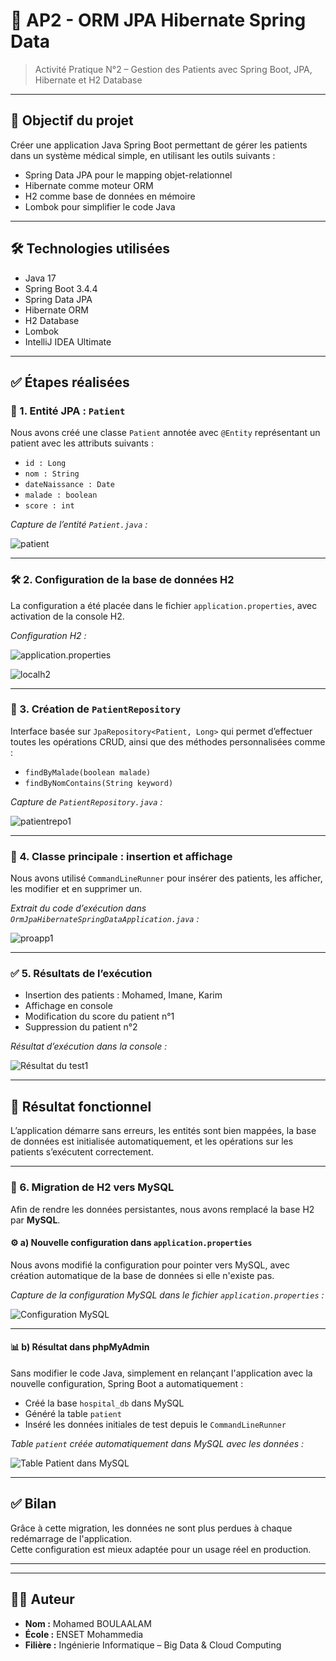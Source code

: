 # 🏥 AP2 - ORM JPA Hibernate Spring Data

> Activité Pratique N°2 – Gestion des Patients avec Spring Boot, JPA, Hibernate et H2 Database

---

## 📌 Objectif du projet

Créer une application Java Spring Boot permettant de gérer les patients dans un système médical simple, en utilisant les outils suivants :

- Spring Data JPA pour le mapping objet-relationnel
- Hibernate comme moteur ORM
- H2 comme base de données en mémoire
- Lombok pour simplifier le code Java

---

## 🛠️ Technologies utilisées

- Java 17
- Spring Boot 3.4.4
- Spring Data JPA
- Hibernate ORM
- H2 Database
- Lombok
- IntelliJ IDEA Ultimate

---

## ✅ Étapes réalisées

### 🧱 1. Entité JPA : `Patient`

Nous avons créé une classe `Patient` annotée avec `@Entity` représentant un patient avec les attributs suivants :

- `id : Long`
- `nom : String`
- `dateNaissance : Date`
- `malade : boolean`
- `score : int`

*Capture de l’entité `Patient.java` :*

![patient](Screens/patient.png)

---

### 🛠️ 2. Configuration de la base de données H2

La configuration a été placée dans le fichier `application.properties`, avec activation de la console H2.

*Configuration H2 :*

![application.properties](Screens/propapp1.png)

![localh2](Screens/localh2.png)

---

### 📂 3. Création de `PatientRepository`

Interface basée sur `JpaRepository<Patient, Long>` qui permet d’effectuer toutes les opérations CRUD, ainsi que des méthodes personnalisées comme :

- `findByMalade(boolean malade)`
- `findByNomContains(String keyword)`

*Capture de `PatientRepository.java` :*

![patientrepo1](Screens/patientrepo1.png)

---

### 🚀 4. Classe principale : insertion et affichage

Nous avons utilisé `CommandLineRunner` pour insérer des patients, les afficher, les modifier et en supprimer un.

*Extrait du code d’exécution dans `OrmJpaHibernateSpringDataApplication.java` :*

![proapp1](Screens/test1.png)

---

### ✅ 5. Résultats de l’exécution

- Insertion des patients : Mohamed, Imane, Karim
- Affichage en console
- Modification du score du patient n°1
- Suppression du patient n°2

*Résultat d’exécution dans la console :*

![Résultat du test1](Screens/restest1.png)


---

## 🧪 Résultat fonctionnel

L’application démarre sans erreurs, les entités sont bien mappées, la base de données est initialisée automatiquement, et les opérations sur les patients s’exécutent correctement.

---

### 🔁 6. Migration de H2 vers MySQL

Afin de rendre les données persistantes, nous avons remplacé la base H2 par **MySQL**.

#### ⚙️ a) Nouvelle configuration dans `application.properties`

Nous avons modifié la configuration pour pointer vers MySQL, avec création automatique de la base de données si elle n'existe pas.

*Capture de la configuration MySQL dans le fichier `application.properties` :*

![Configuration MySQL](Screens/propapp2.png)

---

#### 📊 b) Résultat dans phpMyAdmin

Sans modifier le code Java, simplement en relançant l'application avec la nouvelle configuration, Spring Boot a automatiquement :

- Créé la base `hospital_db` dans MySQL
- Généré la table `patient`
- Inséré les données initiales de test depuis le `CommandLineRunner`

*Table `patient` créée automatiquement dans MySQL avec les données :*

![Table Patient dans MySQL](Screens/mysql.png)

---

## ✅ Bilan

Grâce à cette migration, les données ne sont plus perdues à chaque redémarrage de l'application.  
Cette configuration est mieux adaptée pour un usage réel en production.

---



---

## 🧑‍💻 Auteur
- **Nom :** Mohamed BOULAALAM 
- **École :** ENSET Mohammedia
- **Filière :** Ingénierie Informatique – Big Data & Cloud Computing


